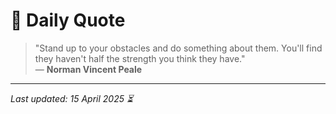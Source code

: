 # 📜 Daily Quote

> "Stand up to your obstacles and do something about them. You'll find they haven't half the strength you think they have."  
> — **Norman Vincent Peale**

---

_Last updated: 15 April 2025 ⏳_
